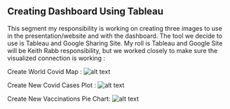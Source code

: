 ## Creating Dashboard Using Tableau
This segment my responsibility is working on creating three images to use in the presentation/website and with the dashboard. The tool we decide to use is Tableau and Google Sharing Site. My roll is Tableau and Google Site will be Keith Rabb responsibility, but we worked closely to make sure the  visualized connection is working :

Create World Covid Map  : 
 ![alt text][Image1]
  
 [Image1]: https://github.com/luke-c-newell/Final_Project/blob/ttan0408/segment-2/Interactive_World_Wide_Covid_Map.PNG "Create World Covid Map"
 
Create New Covid Cases Plot  : 
 ![alt text][Image2]
  
 [Image2]: https://github.com/luke-c-newell/Final_Project/blob/ttan0408/segment-1/Database_Setup2.PNG "Create New Covid Cases Plot" 
 
 Create New Vaccinations Pie Chart:
 ![alt text][Image3]
  
 [Image3]: https://github.com/luke-c-newell/Final_Project/blob/ttan0408/segment-1/Database_Setup3.PNG "Create New Vaccinations Pie Chart" 

